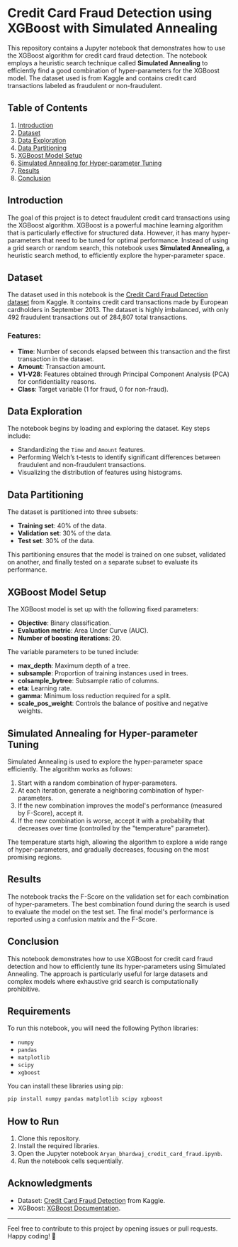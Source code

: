 # Credit Card Fraud Detection using XGBoost with Simulated Annealing

This repository contains a Jupyter notebook that demonstrates how to use the XGBoost algorithm for credit card fraud detection. The notebook employs a heuristic search technique called **Simulated Annealing** to efficiently find a good combination of hyper-parameters for the XGBoost model. The dataset used is from Kaggle and contains credit card transactions labeled as fraudulent or non-fraudulent.

## Table of Contents

1. [Introduction](#introduction)
2. [Dataset](#dataset)
3. [Data Exploration](#data-exploration)
4. [Data Partitioning](#data-partitioning)
5. [XGBoost Model Setup](#xgboost-model-setup)
6. [Simulated Annealing for Hyper-parameter Tuning](#simulated-annealing-for-hyper-parameter-tuning)
7. [Results](#results)
8. [Conclusion](#conclusion)

## Introduction

The goal of this project is to detect fraudulent credit card transactions using the XGBoost algorithm. XGBoost is a powerful machine learning algorithm that is particularly effective for structured data. However, it has many hyper-parameters that need to be tuned for optimal performance. Instead of using a grid search or random search, this notebook uses **Simulated Annealing**, a heuristic search method, to efficiently explore the hyper-parameter space.

## Dataset

The dataset used in this notebook is the [Credit Card Fraud Detection dataset](https://www.kaggle.com/dalpozz/creditcardfraud) from Kaggle. It contains credit card transactions made by European cardholders in September 2013. The dataset is highly imbalanced, with only 492 fraudulent transactions out of 284,807 total transactions.

### Features:
- **Time**: Number of seconds elapsed between this transaction and the first transaction in the dataset.
- **Amount**: Transaction amount.
- **V1-V28**: Features obtained through Principal Component Analysis (PCA) for confidentiality reasons.
- **Class**: Target variable (1 for fraud, 0 for non-fraud).

## Data Exploration

The notebook begins by loading and exploring the dataset. Key steps include:
- Standardizing the `Time` and `Amount` features.
- Performing Welch’s t-tests to identify significant differences between fraudulent and non-fraudulent transactions.
- Visualizing the distribution of features using histograms.

## Data Partitioning

The dataset is partitioned into three subsets:
- **Training set**: 40% of the data.
- **Validation set**: 30% of the data.
- **Test set**: 30% of the data.

This partitioning ensures that the model is trained on one subset, validated on another, and finally tested on a separate subset to evaluate its performance.

## XGBoost Model Setup

The XGBoost model is set up with the following fixed parameters:
- **Objective**: Binary classification.
- **Evaluation metric**: Area Under Curve (AUC).
- **Number of boosting iterations**: 20.

The variable parameters to be tuned include:
- **max_depth**: Maximum depth of a tree.
- **subsample**: Proportion of training instances used in trees.
- **colsample_bytree**: Subsample ratio of columns.
- **eta**: Learning rate.
- **gamma**: Minimum loss reduction required for a split.
- **scale_pos_weight**: Controls the balance of positive and negative weights.

## Simulated Annealing for Hyper-parameter Tuning

Simulated Annealing is used to explore the hyper-parameter space efficiently. The algorithm works as follows:
1. Start with a random combination of hyper-parameters.
2. At each iteration, generate a neighboring combination of hyper-parameters.
3. If the new combination improves the model's performance (measured by F-Score), accept it.
4. If the new combination is worse, accept it with a probability that decreases over time (controlled by the "temperature" parameter).

The temperature starts high, allowing the algorithm to explore a wide range of hyper-parameters, and gradually decreases, focusing on the most promising regions.

## Results

The notebook tracks the F-Score on the validation set for each combination of hyper-parameters. The best combination found during the search is used to evaluate the model on the test set. The final model's performance is reported using a confusion matrix and the F-Score.

## Conclusion

This notebook demonstrates how to use XGBoost for credit card fraud detection and how to efficiently tune its hyper-parameters using Simulated Annealing. The approach is particularly useful for large datasets and complex models where exhaustive grid search is computationally prohibitive.

## Requirements

To run this notebook, you will need the following Python libraries:
- `numpy`
- `pandas`
- `matplotlib`
- `scipy`
- `xgboost`

You can install these libraries using pip:

```bash
pip install numpy pandas matplotlib scipy xgboost
```

## How to Run

1. Clone this repository.
2. Install the required libraries.
3. Open the Jupyter notebook `Aryan_bhardwaj_credit_card_fraud.ipynb`.
4. Run the notebook cells sequentially.

## Acknowledgments

- Dataset: [Credit Card Fraud Detection](https://www.kaggle.com/dalpozz/creditcardfraud) from Kaggle.
- XGBoost: [XGBoost Documentation](https://xgboost.readthedocs.io/en/latest/).

---

Feel free to contribute to this project by opening issues or pull requests. Happy coding! 🚀
